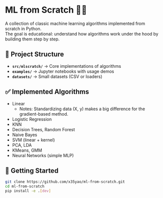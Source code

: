 # ML from Scratch 🧑‍💻

A collection of classic machine learning algorithms implemented from scratch in Python.  
The goal is educational: understand how algorithms work under the hood by building them step by step.

## 📂 Project Structure
- **`src/mlscratch/`** → Core implementations of algorithms  
- **`examples/`** → Jupyter notebooks with usage demos  
- **`datasets/`** → Small datasets (CSV or loaders)  



## ✅ Implemented Algorithms
- Linear
  -   Notes: Standardizing data (X, y) makes a big difference for the gradient-based method.
- Logistic Regression
- KNN
- Decision Trees, Random Forest
- Naive Bayes
- SVM (linear + kernel)
- PCA, LDA
- KMeans, GMM
- Neural Networks (simple MLP)

## 🚀 Getting Started
```bash
git clone https://github.com/x35yao/ml-from-scratch.git
cd ml-from-scratch
pip install -e .[dev]


